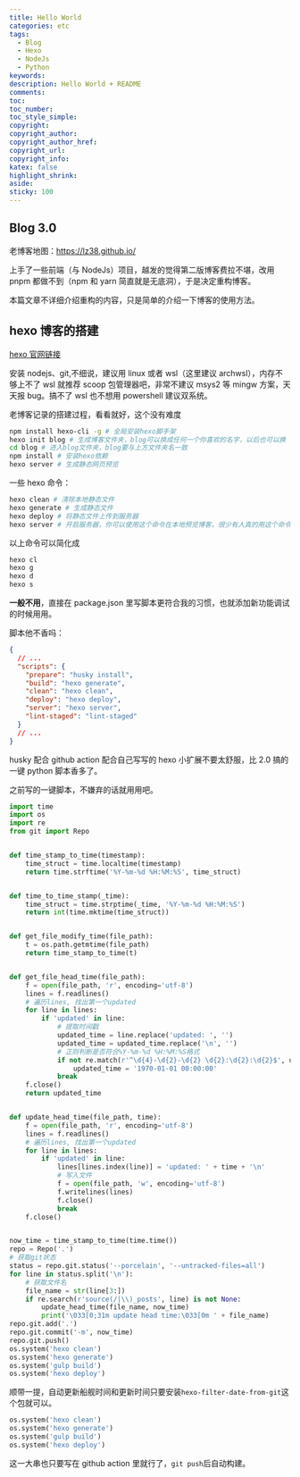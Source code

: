 ```yaml
---
title: Hello World
categories: etc
tags:
  - Blog
  - Hexo
  - NodeJs
  - Python
keywords:
description: Hello World + README
comments:
toc:
toc_number:
toc_style_simple:
copyright:
copyright_author:
copyright_author_href:
copyright_url:
copyright_info:
katex: false
highlight_shrink:
aside:
sticky: 100
---
```


## Blog 3.0

老博客地图：<https://lz38.github.io/>

上手了一些前端（与 NodeJs）项目，越发的觉得第二版博客费拉不堪，改用 pnpm 都做不到（npm 和 yarn 简直就是无底洞），于是决定重构博客。

本篇文章不详细介绍重构的内容，只是简单的介绍一下博客的使用方法。

## hexo 博客的搭建

[hexo 官网链接](https://hexo.io/zh-cn/)

安装 nodejs、git,不细说，建议用 linux 或者 wsl（这里建议 archwsl），内存不够上不了 wsl 就推荐 scoop 包管理器吧，非常不建议 msys2 等 mingw 方案，天天报 bug。搞不了 wsl 也不想用 powershell 建议双系统。

老博客记录的搭建过程，看看就好，这个没有难度

```bash
npm install hexo-cli -g # 全局安装hexo脚手架
hexo init blog # 生成博客文件夹，blog可以换成任何一个你喜欢的名字，以后也可以换
cd blog # 进入blog文件夹，blog要与上方文件夹名一致
npm install # 安装hexo依赖
hexo server # 生成静态网页预览
```

一些 hexo 命令：

```bash
hexo clean # 清除本地静态文件
hexo generate # 生成静态文件
hexo deploy # 将静态文件上传到服务器
hexo server # 开启服务器，你可以使用这个命令在本地预览博客，很少有人真的用这个命令在服务器上跑
```

以上命令可以简化成

```bash
hexo cl
hexo g
hexo d
hexo s
```

**一般不用**，直接在 package.json 里写脚本更符合我的习惯，也就添加新功能调试的时候用用。

脚本他不香吗：

```json
{
  // ...
  "scripts": {
    "prepare": "husky install",
    "build": "hexo generate",
    "clean": "hexo clean",
    "deploy": "hexo deploy",
    "server": "hexo server",
    "lint-staged": "lint-staged"
  }
  // ...
}
```

husky 配合 github action 配合自己写写的 hexo 小扩展不要太舒服，比 2.0 搞的一键 python 脚本香多了。

之前写的一键脚本，不嫌弃的话就用用吧。

```python
import time
import os
import re
from git import Repo


def time_stamp_to_time(timestamp):
    time_struct = time.localtime(timestamp)
    return time.strftime('%Y-%m-%d %H:%M:%S', time_struct)


def time_to_time_stamp(_time):
    time_struct = time.strptime(_time, '%Y-%m-%d %H:%M:%S')
    return int(time.mktime(time_struct))


def get_file_modify_time(file_path):
    t = os.path.getmtime(file_path)
    return time_stamp_to_time(t)


def get_file_head_time(file_path):
    f = open(file_path, 'r', encoding='utf-8')
    lines = f.readlines()
    # 遍历lines, 找出第一个updated
    for line in lines:
        if 'updated' in line:
            # 提取时间戳
            updated_time = line.replace('updated: ', '')
            updated_time = updated_time.replace('\n', '')
            # 正则判断是否符合%Y-%m-%d %H:%M:%S格式
            if not re.match(r'^\d{4}-\d{2}-\d{2} \d{2}:\d{2}:\d{2}$', updated_time):
                updated_time = '1970-01-01 00:00:00'
            break
    f.close()
    return updated_time


def update_head_time(file_path, time):
    f = open(file_path, 'r', encoding='utf-8')
    lines = f.readlines()
    # 遍历lines, 找出第一个updated
    for line in lines:
        if 'updated' in line:
            lines[lines.index(line)] = 'updated: ' + time + '\n'
            # 写入文件
            f = open(file_path, 'w', encoding='utf-8')
            f.writelines(lines)
            f.close()
            break
    f.close()


now_time = time_stamp_to_time(time.time())
repo = Repo('.')
# 获取git状态
status = repo.git.status('--porcelain', '--untracked-files=all')
for line in status.split('\n'):
    # 获取文件名
    file_name = str(line[3:])
    if re.search(r'source(/|\\)_posts', line) is not None:
        update_head_time(file_name, now_time)
        print('\033[0;31m update head time:\033[0m ' + file_name)
repo.git.add('.')
repo.git.commit('-m', now_time)
repo.git.push()
os.system('hexo clean')
os.system('hexo generate')
os.system('gulp build')
os.system('hexo deploy')
```

顺带一提，自动更新船舰时间和更新时间只要安装`hexo-filter-date-from-git`这个包就可以。

```python
os.system('hexo clean')
os.system('hexo generate')
os.system('gulp build')
os.system('hexo deploy')
```

这一大串也只要写在 github action 里就行了，`git push`后自动构建。
